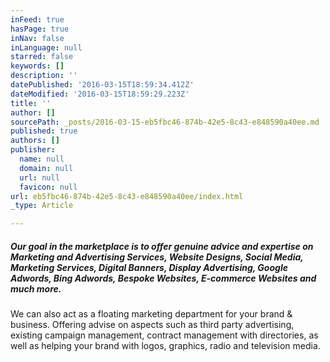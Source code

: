 ```yaml
---
inFeed: true
hasPage: true
inNav: false
inLanguage: null
starred: false
keywords: []
description: ''
datePublished: '2016-03-15T18:59:34.412Z'
dateModified: '2016-03-15T18:59:29.223Z'
title: ''
author: []
sourcePath: _posts/2016-03-15-eb5fbc46-874b-42e5-8c43-e848590a40ee.md
published: true
authors: []
publisher:
  name: null
  domain: null
  url: null
  favicon: null
url: eb5fbc46-874b-42e5-8c43-e848590a40ee/index.html
_type: Article

---
```

##### Our goal in the marketplace is to offer genuine advice and expertise on Marketing and Advertising Services, Website Designs, Social Media, Marketing Services, Digital Banners, Display Advertising, Google Adwords, Bing Adwords, Bespoke Websites, E-commerce Websites and much more.

We can also act as a floating marketing department for your brand & business. Offering advise on aspects such as third party advertising, existing campaign management, contract management with directories, as well as helping your brand with logos, graphics, radio and television media.